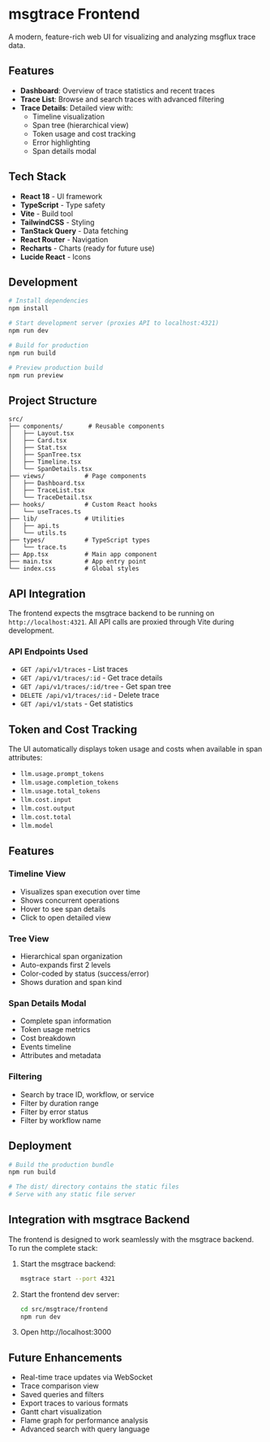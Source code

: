 # msgtrace Frontend

A modern, feature-rich web UI for visualizing and analyzing msgflux trace data.

## Features

- **Dashboard**: Overview of trace statistics and recent traces
- **Trace List**: Browse and search traces with advanced filtering
- **Trace Details**: Detailed view with:
  - Timeline visualization
  - Span tree (hierarchical view)
  - Token usage and cost tracking
  - Error highlighting
  - Span details modal

## Tech Stack

- **React 18** - UI framework
- **TypeScript** - Type safety
- **Vite** - Build tool
- **TailwindCSS** - Styling
- **TanStack Query** - Data fetching
- **React Router** - Navigation
- **Recharts** - Charts (ready for future use)
- **Lucide React** - Icons

## Development

```bash
# Install dependencies
npm install

# Start development server (proxies API to localhost:4321)
npm run dev

# Build for production
npm run build

# Preview production build
npm run preview
```

## Project Structure

```
src/
├── components/       # Reusable components
│   ├── Layout.tsx
│   ├── Card.tsx
│   ├── Stat.tsx
│   ├── SpanTree.tsx
│   ├── Timeline.tsx
│   └── SpanDetails.tsx
├── views/           # Page components
│   ├── Dashboard.tsx
│   ├── TraceList.tsx
│   └── TraceDetail.tsx
├── hooks/           # Custom React hooks
│   └── useTraces.ts
├── lib/             # Utilities
│   ├── api.ts
│   └── utils.ts
├── types/           # TypeScript types
│   └── trace.ts
├── App.tsx          # Main app component
├── main.tsx         # App entry point
└── index.css        # Global styles
```

## API Integration

The frontend expects the msgtrace backend to be running on `http://localhost:4321`. All API calls are proxied through Vite during development.

### API Endpoints Used

- `GET /api/v1/traces` - List traces
- `GET /api/v1/traces/:id` - Get trace details
- `GET /api/v1/traces/:id/tree` - Get span tree
- `DELETE /api/v1/traces/:id` - Delete trace
- `GET /api/v1/stats` - Get statistics

## Token and Cost Tracking

The UI automatically displays token usage and costs when available in span attributes:

- `llm.usage.prompt_tokens`
- `llm.usage.completion_tokens`
- `llm.usage.total_tokens`
- `llm.cost.input`
- `llm.cost.output`
- `llm.cost.total`
- `llm.model`

## Features

### Timeline View

- Visualizes span execution over time
- Shows concurrent operations
- Hover to see span details
- Click to open detailed view

### Tree View

- Hierarchical span organization
- Auto-expands first 2 levels
- Color-coded by status (success/error)
- Shows duration and span kind

### Span Details Modal

- Complete span information
- Token usage metrics
- Cost breakdown
- Events timeline
- Attributes and metadata

### Filtering

- Search by trace ID, workflow, or service
- Filter by duration range
- Filter by error status
- Filter by workflow name

## Deployment

```bash
# Build the production bundle
npm run build

# The dist/ directory contains the static files
# Serve with any static file server
```

## Integration with msgtrace Backend

The frontend is designed to work seamlessly with the msgtrace backend. To run the complete stack:

1. Start the msgtrace backend:
   ```bash
   msgtrace start --port 4321
   ```

2. Start the frontend dev server:
   ```bash
   cd src/msgtrace/frontend
   npm run dev
   ```

3. Open http://localhost:3000

## Future Enhancements

- Real-time trace updates via WebSocket
- Trace comparison view
- Saved queries and filters
- Export traces to various formats
- Gantt chart visualization
- Flame graph for performance analysis
- Advanced search with query language
